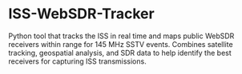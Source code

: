 # ISS-WebSDR-Tracker
Python tool that tracks the ISS in real time and maps public WebSDR receivers within range for 145 MHz SSTV events. Combines satellite tracking, geospatial analysis, and SDR data to help identify the best receivers for capturing ISS transmissions.
